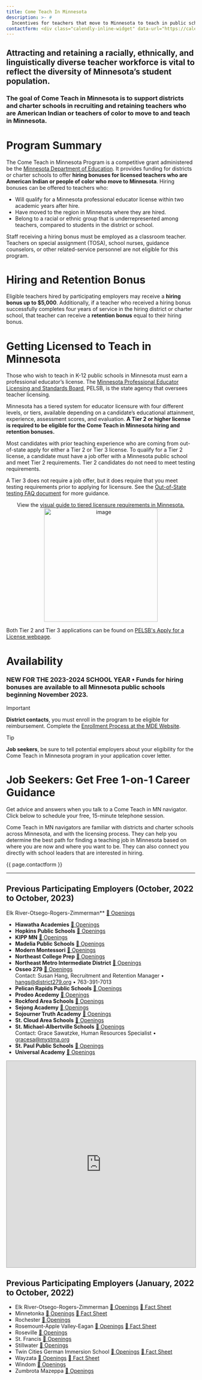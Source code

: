 ```yaml
---
title: Come Teach In Minnesota
description: >- # 
  Incentives for teachers that move to Minnesota to teach in public schools.
contactform: <div class="calendly-inline-widget" data-url="https://calendly.com/chris-hoehn/come-teach-nav?hide_event_type_details=1&hide_gdpr_banner=1&primary_color=003865" style="min-width:320px;height:630px;" title="Schedule a time to talk with a career advisor"></div><script type="text/javascript" src="https://assets.calendly.com/assets/external/widget.js" async></script>
---
```


## Attracting and retaining a racially, ethnically, and linguistically diverse teacher workforce is vital to reflect the diversity of Minnesota’s student population. 
### The goal of Come Teach in Minnesota is to support districts and charter schools in recruiting and retaining teachers who are American Indian or teachers of color to move to and teach in Minnesota.


# Program Summary
The Come Teach in Minnesota Program is a competitive grant administered be the [Minnesota Department of Education](https://education.mn.gov/MDE/dse/equitdiv/ComeTeach/index.htm).  It provides funding for districts or charter schools to offer **hiring bonuses for licensed teachers who are American Indian or people of color who move to Minnesota**. Hiring bonuses can be offered to teachers who:
- Will qualify for a Minnesota professional educator license within two academic years after hire.
- Have moved to the region in Minnesota where they are hired.
- Belong to a racial or ethnic group that is underrepresented among teachers, compared to students in the district or school.


Staff receiving a hiring bonus must be employed as a classroom teacher. Teachers on special assignment (TOSA), school nurses, guidance counselors, or other related-service personnel are not eligible for this program.


# Hiring and Retention Bonus
Eligible teachers hired by participating employers may receive a **hiring bonus up to $5,000**.  Additionally, if a teacher who received a hiring bonus successfully completes four years of service in the hiring district or charter school, that teacher can receive a **retention bonus** equal to their hiring bonus.

# Getting Licensed to Teach in Minnesota
Those who wish to teach in K-12 public schools in Minnesota must earn a professional educator’s license. The [Minnesota Professional Educator Licensing and Standards Board](https://mn.gov/pelsb/), PELSB, is the state agency that oversees teacher licensing.

Minnesota has a tiered system for educator licensure with four different levels, or tiers, available depending on a candidate’s educational attainment, experience, assessment scores, and evaluation.  **A Tier 2 or higher license is required to be eligible for the Come Teach in Minnesota hiring and retention bonuses.** 

Most candidates with prior teaching experience who are coming from out-of-state apply for either a Tier 2 or Tier 3 license.  To qualify for a Tier 2 license, a candidate must have a job offer with a Minnesota public school and meet Tier 2 requirements. Tier 2 candidates do not need to meet testing requirements.
 
A Tier 3 does not require a job offer, but it does require that you meet testing requirements prior to applying for licensure. See the [Out-of-State testing FAQ document](https://mn.gov/pelsb/assets/Out%20of%20State%20Testing%20FAQ%20POST%2003.25.22_tcm1113-522693.pdf) for more guidance.


<p style="text-align:center" align="center">
View the <a href="https://mn.gov/pelsb/assets/3453_2023_TieredLicensure_Infographic_tcm1113-584688.pdf" target="_blank">visual guide to tiered licensure requirements in Minnesota.<br /><img width="303" alt="image" src="https://github.com/chrisxh/cometeachinmn.org/assets/1960441/bce75436-e874-43e3-b721-65e2033ba3a2"></a></p>

 
Both Tier 2 and Tier 3 applications can be found on [PELSB's Apply for a License webpage](https://mn.gov/pelsb/aspiring-educators/apply/).


# Availability

### NEW FOR THE 2023-2024 SCHOOL YEAR • Funds for hiring bonuses are available to all Minnesota public schools beginning November 2023.  

> [!IMPORTANT]
> **District contacts**, you must enroll in the program to be eligible for reimbursement. Complete the [Enrollment Process at the MDE Website](https://education.mn.gov/MDE/dse/equitdiv/ComeTeach/index.htm).

> [!TIP]
> **Job seekers**, be sure to tell potential employers about your eligibility for the Come Teach in Minnesota program in your application cover letter.


# Job Seekers: Get Free 1-on-1 Career Guidance
Get advice and answers when you talk to a Come Teach in MN navigator. Click below to schedule your free, 15-minute telephone session.

Come Teach in MN navigators are familiar with districts and charter schools across Minnesota, and with the licensing process. They can help you determine the best path for finding a teaching job in Minnesota based on where you are now and where you want to be.  They can also connect you directly with school leaders that are interested in hiring.


{{ page.contactform }}


---




## Previous Participating Employers (October, 2022 to October, 2023)
Elk River-Otsego-Rogers-Zimmerman**  [📣 Openings](https://www.isd728.org/domain/151)
- **Hiawatha Academies**  [📣 Openings](https://www.hiawathaacademies.org/apps/pages/apply-now)
- **Hopkins Public Schools**  [📣 Openings](https://www.hopkinsschools.org/about/careers)
- **KIPP MN**  [📣 Openings](https://www.kippminnesota.org/careers)
- **Madelia Public Schools**  [📣 Openings](https://www.kippminnesota.org/careers)
- **Modern Montessori**  [📣 Openings](https://modernmontessoricharter.org/employment)
- **Northeast College Prep**  [📣 Openings](https://northeastcollegeprep.org/become-a-teacher/)
- **Northeast Metro Intermediate District**  [📣 Openings](https://www.916schools.org/careers)
- **Osseo 279**  [📣 Openings](https://www.district279.org/careers)  
Contact: Susan Hang, Recruitment and Retention Manager • hangs@district279.org • 763-391-7013
- **Pelican Rapids Public Schools**  [📣 Openings](https://www.pelicanrapids.k12.mn.us/domain/18)
- **Prodeo Acedemy**  [📣 Openings](https://prodeo-academy.breezy.hr/)
- **Rockford Area Schools**  [📣 Openings](https://www.rockford.k12.mn.us/district/departments/human-resources/employment)
- **Sejong Academy**  [📣 Openings](https://www.sejongacademy.org/employment)
- **Sojourner Truth Academy**  [📣 Openings](https://sojournertruthacademy.org/contact-us/job-openings)
- **St. Cloud Area Schools**  [📣 Openings](https://www.isd742.org/Page/1057)
- **St. Michael-Albertville Schools**  [📣 Openings](https://www.stma.k12.mn.us/domain/2433)  
Contact: Grace Sawatzke, Human Resources Specialist • gracesa@mystma.org
- **St. Paul Public Schools**  [📣 Openings](https://www.spps.org/hr)
- **Universal Academy**  [📣 Openings](https://uacsmn.org/index.php/employment)


<p align="center"><iframe src="https://batchgeo.com/map/0b319750991e97965340d6d7b3044282" frameborder="0" width="100%" height="550" sandbox="allow-top-navigation allow-scripts allow-popups allow-popups-to-escape-sandbox allow-same-origin allow-modals allow-forms" allow="geolocation https://batchgeo.com" style="border:1px solid #aaa;" scrolling="no" title="Interactive map of current school employers"></iframe></p>



## Previous Participating Employers (January, 2022 to October, 2022)
- Elk River-Otsego-Rogers-Zimmerman [📣 Openings](https://educatemn.org/company/independent-school-district-728/) [🎯 Fact Sheet](/fact-sheets/ISD-728-Elk%20River-Otsego-Rogers-Zimmerman.pdf)
- Minnetonka [📣 Openings](https://educatemn.org/company/minnetonka-schools/) [🎯 Fact Sheet](/fact-sheets/Minnetonka.pdf)
- Rochester [📣 Openings](https://educatemn.org/company/rochester-schools/)
- Rosemount-Apple Valley-Eagan [📣 Openings](https://educatemn.org/employers/0196-01/) [🎯 Fact Sheet](/fact-sheets/District-196-Rosemount-Apple%20Valley-Eagan.pdf?)
- Roseville [📣 Openings](https://educatemn.org/company/roseville-schools/)
- St. Francis  [📣 Openings](https://educatemn.org/company/st-francis-area-schools/)
- Stillwater [📣 Openings](https://educatemn.org/company/stillwater-area-schools/)
- Twin Cities German Immersion School [📣 Openings](https://www.tcgis.org/career.html) [🎯 Fact Sheet](/fact-sheets/Twin-Cities-German-Immersion-School.png)
- Wayzata [📣 Openings](https://educatemn.org/employers/0284-01/) [🎯 Fact Sheet](/fact-sheets/Wayzata.pdf)
- Windom [📣 Openings](https://educatemn.org/company/windom-schools/)
- Zumbrota Mazeppa [📣 Openings](https://educatemn.org/company/zumbrota-mazeppa-school-district/)




